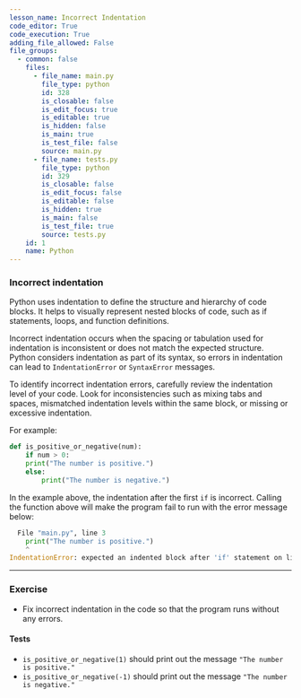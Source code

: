```yaml
---
lesson_name: Incorrect Indentation
code_editor: True
code_execution: True
adding_file_allowed: False
file_groups:
  - common: false
    files:
      - file_name: main.py
        file_type: python
        id: 328
        is_closable: false
        is_edit_focus: true
        is_editable: true
        is_hidden: false
        is_main: true
        is_test_file: false
        source: main.py
      - file_name: tests.py
        file_type: python
        id: 329
        is_closable: false
        is_edit_focus: false
        is_editable: false
        is_hidden: true
        is_main: false
        is_test_file: true
        source: tests.py
    id: 1
    name: Python
---
```


### Incorrect indentation

Python uses indentation to define the structure and hierarchy of code blocks. It helps to visually represent nested blocks of code, such as if statements, loops, and function definitions.

Incorrect indentation occurs when the spacing or tabulation used for indentation is inconsistent or does not match the expected structure. Python considers indentation as part of its syntax, so errors in indentation can lead to `IndentationError` or `SyntaxError` messages.

To identify incorrect indentation errors, carefully review the indentation level of your code. Look for inconsistencies such as mixing tabs and spaces, mismatched indentation levels within the same block, or missing or excessive indentation.

For example:

```python
def is_positive_or_negative(num):
    if num > 0:
    print("The number is positive.")
    else:
        print("The number is negative.")
```

In the example above, the indentation after the first `if` is incorrect. Calling the function above will make the program fail to run with the error message below:

```python
  File "main.py", line 3
    print("The number is positive.")
    ^
IndentationError: expected an indented block after 'if' statement on line 2
```

---

### Exercise

- Fix incorrect indentation in the code so that the program runs without any errors.

#### Tests

<ul>
<li id="test-1"><code>is_positive_or_negative(1)</code> should print out the message <code>"The number is positive."</code></li>
<li id="test-2"><code>is_positive_or_negative(-1)</code> should print out the message <code>"The number is negative."</code></li>
</ul>
